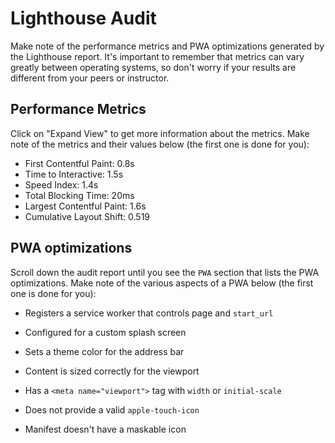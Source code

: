 # Lighthouse Audit

Make note of the performance metrics and PWA optimizations generated by the Lighthouse report. It's important to remember that metrics can vary greatly between operating systems, so don't worry if your results are different from your peers or instructor.

## Performance Metrics

Click on "Expand View" to get more information about the metrics. Make note of the metrics and their values below (the first one is done for you):

- First Contentful Paint: 0.8s
- Time to Interactive: 1.5s
- Speed Index: 1.4s
- Total Blocking Time: 20ms
- Largest Contentful Paint: 1.6s
- Cumulative Layout Shift: 0.519

## PWA optimizations

Scroll down the audit report until you see the `PWA` section that lists the PWA optimizations. Make note of the various aspects of a PWA below (the first one is done for you):

- Registers a service worker that controls page and `start_url`
- Configured for a custom splash screen
- Sets a theme color for the address bar
- Content is sized correctly for the viewport
- Has a `<meta name="viewport">` tag with `width` or `initial-scale`

- Does not provide a valid `apple-touch-icon`
- Manifest doesn't have a maskable icon
